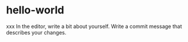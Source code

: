# hello-world
xxx
In the editor, write a bit about yourself.
Write a commit message that describes your changes.
